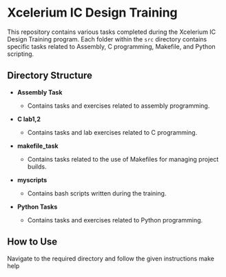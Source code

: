 # Xcelerium IC Design Training

This repository contains various tasks completed during the Xcelerium IC Design Training program. Each folder within the `src` directory contains specific tasks related to Assembly, C programming, Makefile, and Python scripting.

## Directory Structure

- **Assembly Task**
  - Contains tasks and exercises related to assembly programming.
  
- **C lab1,2**
  - Contains tasks and lab exercises related to C programming.

- **makefile_task**
  - Contains tasks related to the use of Makefiles for managing project builds.
  
- **myscripts**
  - Contains bash scripts written during the training.
  
- **Python Tasks**
  - Contains tasks and exercises related to Python programming.

## How to Use

Navigate to the required directory and follow the given instructions
make help

